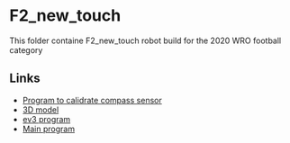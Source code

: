# F2_new_touch

This folder containe F2_new_touch robot build for the 2020 WRO football category

## Links
* [Program to calidrate compass sensor](./KolibCompass.sb)
* [3D model](./wro%202019%20taiwan.lxf)
* [ev3 program](./wro2019.ev3)
* [Main program](./F2_new_touch.sb)